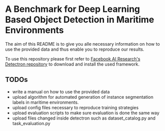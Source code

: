 # A Benchmark for Deep Learning Based Object Detection in Maritime Environments

The aim of this README is to give you alle necessary information on how to use the provided data and thus enable you to reproduce our results. 

To use this repository please first refer to [Facebook AI Research's Detectron repository](https://github.com/facebookresearch/Detectron) to download and install the used framework.


## TODOs
- write a manual on how to use the provided data
- upload algorithm for automated generation of instance segmentation labels in maritime environments.
- upload config files necessary to reproduce training strategies
- upload evaluation scripts to make sure evaluation is done the same way
- upload files changed inside detectron such as dataset_catalog.py and task_evaluation.py
